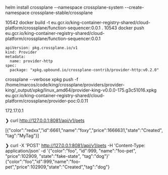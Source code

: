 helm install crossplane --namespace crossplane-system --create-namespace crossplane-stable/crossplane

10542  docker build -t eu.gcr.io/king-container-registry-shared/cloud-platform/crossplane/function-sequencer:0.0.1 .
10543  docker push eu.gcr.io/king-container-registry-shared/cloud-platform/crossplane/function-sequencer:0.0.1



    apiVersion: pkg.crossplane.io/v1
    kind: Provider
    metadata:
      name: provider-http
    spec:
      package: "xpkg.upbound.io/crossplane-contrib/provider-http:v0.2.0"


crossplane --verbose xpkg push -f /home/marcos/code/king/crossplane/providers/provider-king/_output/xpkg/linux_amd64/provider-king-v0.0.0-175.g3c51016.xpkg eu.gcr.io/king-container-registry-shared/cloud-platform/crossplane/provider-poc:0.0.11


172.17.0.1

❯ curl http://127.0.0.1:8081/api/v1/pets

[{"color":"redxx","id":6661,"name":"foxy","price":1666631,"state":"Created","tag":"MyTag"}]


❯ curl -X 'POST' http://127.0.0.1:8081/api/v1/pets -H 'Content-Type: application/json' -d '{"color":"foo", "id":999, "name":"foo-pet", "price":102909, "state":"fake-state", "tag":"dog"}'
{"color":"foo","id":999,"name":"foo-pet","price":102909,"state":"Created","tag":"dog"}

